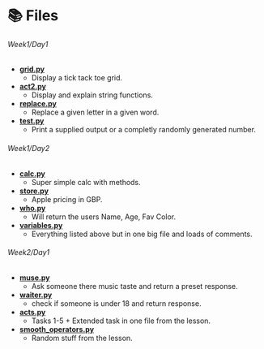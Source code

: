 # 📚 Files
###### Week1/Day1
* **[grid.py](https://github.com/Quinny-J/codenation/blob/main/Week%201/Day%201/grid.py)**
  * Display a tick tack toe grid.
* **[act2.py](https://github.com/Quinny-J/codenation/blob/main/Week%201/Day%201/act2.py)**
  * Display and explain string functions.
* **[replace.py](https://github.com/Quinny-J/codenation/blob/main/Week%201/Day%201/replace.py)**
  * Replace a given letter in a given word.
* **[test.py](https://github.com/Quinny-J/codenation/blob/main/Week%201/Day%201/test.py)**
  * Print a supplied output or a completly randomly generated number.
###### Week1/Day2
* **[calc.py](https://github.com/Quinny-J/codenation/blob/main/Week%201/Day%202/calc.py)**
  * Super simple calc with methods.
* **[store.py](https://github.com/Quinny-J/codenation/blob/main/Week%201/Day%202/store.py)**
  * Apple pricing in GBP.
* **[who.py](https://github.com/Quinny-J/codenation/blob/main/Week%201/Day%202/who.py)**
  * Will return the users Name, Age, Fav Color.
* **[variables.py](https://github.com/Quinny-J/codenation/blob/main/Week%201/Day%202/variables.py)**
  * Everything listed above but in one big file and loads of comments.

###### Week2/Day1
* **[muse.py](https://github.com/Quinny-J/codenation/blob/main/Week%202/Day%201/muse.py)**
  * Ask someone there music taste and return a preset response.
* **[waiter.py](https://github.com/Quinny-J/codenation/blob/main/Week%202/Day%201/waiter.py)**
  * check if someone is under 18 and return response.
* **[acts.py](https://github.com/Quinny-J/codenation/blob/main/Week%202/Day%201/acts.py)**
  * Tasks 1-5 + Extended task in one file from the lesson.
* **[smooth_operators.py](https://github.com/Quinny-J/codenation/blob/main/Week%202/Day%202/smooth_operators.py)**
  * Random stuff from the lesson.
